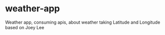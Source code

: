 # weather-app
Weather app, consuming apis, about weather taking Latitude and Longitude based on Joey Lee
